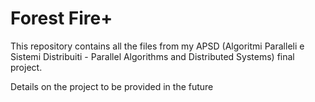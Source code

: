 # Forest Fire+

This repository contains all the files from my APSD (Algoritmi Paralleli e Sistemi Distribuiti - Parallel Algorithms and Distributed Systems) final project.

Details on the project to be provided in the future
